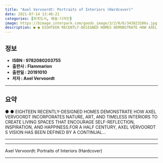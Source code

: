 ```yaml
---
title: "Axel Vervoordt: Portraits of Interiors (Hardcover)"
date: 2021-07-14 13:46:21
categories: [외국도서, 예술-디자인]
image: https://bimage.interpark.com/goods_image/3/2/0/6/343823206s.jpg
description: ● ● EIGHTEEN RECENTLY-DESIGNED HOMES DEMONSTRATE HOW AXEL VERVOORDT INCORPORATES NATURE, ART, AND TIMELESS INTERIORS TO CREATE LIVING SPACES THAT ENCOURAGE SE
---
```


## **정보**

- **ISBN : 9782080203755**
- **출판사 : Flammarion**
- **출판일 : 20191010**
- **저자 : Axel Vervoordt**

------



## **요약**

●  ●  EIGHTEEN RECENTLY-DESIGNED HOMES DEMONSTRATE HOW AXEL VERVOORDT INCORPORATES NATURE, ART, AND TIMELESS INTERIORS TO CREATE LIVING SPACES THAT ENCOURAGE SELF-REFLECTION, INSPIRATION, AND HAPPINESS.FOR A HALF CENTURY, AXEL VERVOORDT S VISION HAS BEEN DEFINED BY A CONTINUAL... 

------



------


Axel Vervoordt: Portraits of Interiors (Hardcover) 

------


